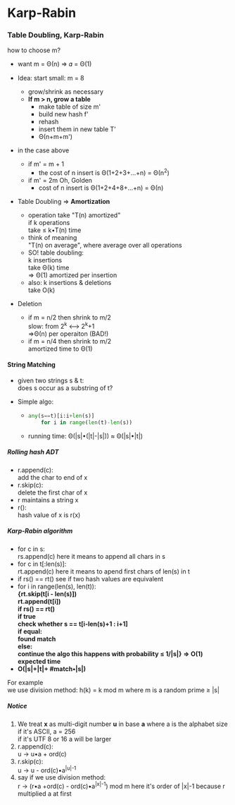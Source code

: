 # Karp-Rabin

### Table Doubling, Karp-Rabin

how to choose m?

- want m = Θ(n) => 𝛼 = Θ(1)

- Idea: start small: m = 8
  - grow/shrink as necessary
  - **If m > n, grow a table**
    - make table of size m'
    - build new hash f'
    - rehash
    - insert them in new table T'
    - Θ(n+m+m')
- in the case above
  - if m' = m + 1
    - the cost of n insert is Θ(1+2+3+...+n) = Θ(n<sup>2</sup>)
  - if m' = 2m Oh, Golden
    - cost of n insert is Θ(1+2+4+8+...+n) = Θ(n)
- Table Doubling => **Amortization**
  - operation take "T(n) amortized"  
    if k operations  
    take ≤ k•T(n) time
  - think of meaning  
    "T(n) on average", where average over all operations
  - SO! table doubling:  
    k insertions  
    take Θ(k) time  
    => Θ(1) amortized per insertion
  - also: k insertions & deletions  
    take O(k)
- Deletion
  - if m = n/2 then shrink to m/2  
    slow: from 2<sup>k</sup> <--> 2<sup>k</sup>+1  
    =>Θ(n) per operaiton (BAD!)
  - if m = n/4 then shrink to m/2  
    amortized time to Θ(1)

#### String Matching

- given two strings s & t:  
  does s occur as a substring of t?

- Simple algo:

  - ```python
    any(s==t)[i:i+len(s)]
    	for i in range(len(t)-len(s))
    ```

  - running time: Θ(|s|•(|t|-|s|)) ≈ Θ(|s|•|t|)

##### Rolling hash ADT

- r.append(c):  
  add the char to end of x
- r.skip(c):  
  delete the first char of x
- r maintains a string x
- r():  
  hash value of x is r(x)

##### Karp-Rabin algorithm

- for c in s:  
  rs.append(c)   here it means to append all chars in s
- for c in t[:len(s)]:  
  rt.append(c)   here it means to apend first chars of len(s) in t
- if rs() == rt()   see if two hash values are equivalent
- for i in range(len(s), len(t)):  
  **{**rt.skip(t[i - len(s)])  
  rt.append(t[i])  
  if rs() == rt()  
  if true  
  check whether s == t[i-len(s)+1 : i+1]  
  if equal:  
  found match  
  else:  
  continue the algo   this happens with probability ≤ 1/|s|**}** **=> O(1) expected time**
- **O(|s|+|t|+ #match•|s|)**

For example  
we use division method: h(k) = k mod m where m is a random prime ≥ |s|



##### Notice

1. We treat **x** as multi-digit number **u** in base **a** where a is the alphabet size  
   if it's ASCII, a = 256  
   if it's UTF 8 or 16 a will be larger
2. r.append(c):  
   u -> u•a + ord(c)
3. r.skip(c):  
   u -> u - ord(c)•a<sup>|u|-1</sup>
4. say if we use division method:  
   r -> (r•a +ord(c) - ord(c)•a<sup>|x|-1</sup>) mod m   here it's order of |x|-1 because r multiplied a at first


